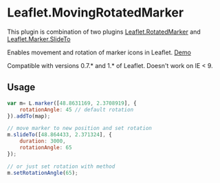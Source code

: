 # Leaflet.MovingRotatedMarker

This plugin is combination of two plugins <a href="https://github.com/bbecquet/Leaflet.RotatedMarker" target="_blank">Leaflet.RotatedMarker</a>
and <a href="https://gitlab.com/IvanSanchez/Leaflet.Marker.SlideTo" target="_blank">Leaflet.Marker.SlideTo</a>

Enables movement and rotation of marker icons in Leaflet. <a href="http://luks87zg.github.io/Leaflet.MovingRotatedMarker/example.html" target="_blank">Demo</a>

Compatible with versions 0.7.* and 1.* of Leaflet. Doesn't work on IE < 9.

Usage
-----

```js
var m= L.marker([48.8631169, 2.3708919], {
    rotationAngle: 45 // default rotation
}).addTo(map);

// move marker to new position and set rotation
m.slideTo([48.864433, 2.371324], {
    duration: 3000,
    rotationAngle: 65
});

// or just set rotation with method
m.setRotationAngle(65);
```
